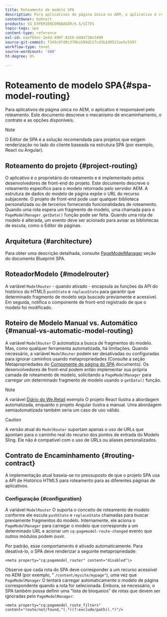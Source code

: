 ```yaml
---
title: Roteamento de modelo SPA
description: Para aplicativos de página única no AEM, o aplicativo é responsável pelo roteamento. Este documento descreve o mecanismo de encaminhamento, o contrato e as opções disponíveis.
contentOwner: bohnert
products: SG_EXPERIENCEMANAGER/6.5/SITES
topic-tags: spa
content-type: reference
exl-id: eaef65ec-2e4d-490f-8158-d48d738e3409
source-git-commit: f349c8fd9c370ba589d217cd3b1d0521ae5c5597
workflow-type: tm+mt
source-wordcount: '488'
ht-degree: 0%

---
```


# Roteamento de modelo SPA{#spa-model-routing}

Para aplicativos de página única no AEM, o aplicativo é responsável pelo roteamento. Este documento descreve o mecanismo de encaminhamento, o contrato e as opções disponíveis.

>[!NOTE]
>
>O Editor de SPA é a solução recomendada para projetos que exigem renderização no lado do cliente baseada na estrutura SPA (por exemplo, React ou Angular).

## Roteamento do projeto {#project-routing}

O aplicativo é o proprietário do roteamento e é implementado pelos desenvolvedores de front-end do projeto. Este documento descreve o roteamento específico para o modelo retornado pelo servidor AEM. A estrutura de dados do modelo de página expõe o URL do recurso subjacente. O projeto de front-end pode usar qualquer biblioteca personalizada ou de terceiros fornecendo funcionalidades de roteamento. Quando uma rota espera um fragmento de modelo, uma chamada para o `PageModelManager.getData()` função pode ser feita. Quando uma rota de modelo é alterada, um evento deve ser acionado para avisar as bibliotecas de escuta, como o Editor de páginas.

## Arquitetura {#architecture}

Para obter uma descrição detalhada, consulte [PageModelManager](/help/sites-developing/spa-blueprint.md#pagemodelmanager) seção do documento Blueprint SPA.

## RoteadorModelo {#modelrouter}

A variável `ModelRouter` - quando ativado - encapsula as funções da API do histórico do HTML5 `pushState` e `replaceState` para garantir que determinado fragmento de modelo seja buscado previamente e acessível. Em seguida, notifica o componente de front-end registrado de que o modelo foi modificado.

## Roteiro de Modelo Manual vs. Automático {#manual-vs-automatic-model-routing}

A variável `ModelRouter` O automatiza a busca de fragmentos do modelo. Mas, como qualquer ferramenta automatizada, há limitações. Quando necessário, a variável `ModelRouter` podem ser desativadas ou configuradas para ignorar caminhos usando metapropriedades (Consulte a seção Metapropriedades do [Componente de página do SPA](/help/sites-developing/spa-page-component.md) documento). Os desenvolvedores de front-end podem então implementar sua própria camada de roteamento de modelo, solicitando a `PageModelManager` para carregar um determinado fragmento de modelo usando o `getData()` função.

>[!NOTE]
>
>A variável [Diário do We.Retail](https://github.com/adobe/aem-sample-we-retail-journal) exemplo O projeto React ilustra a abordagem automatizada, enquanto o projeto Angular ilustra a manual. Uma abordagem semiautomatizada também seria um caso de uso válido.

>[!CAUTION]
>
>A versão atual do `ModelRouter` suportam apenas o uso de URLs que apontam para o caminho real do recurso dos pontos de entrada do Modelo Sling. Ele não é compatível com o uso de URLs ou aliases personalizados.

## Contrato de Encaminhamento {#routing-contract}

A implementação atual baseia-se no pressuposto de que o projeto SPA usa a API de Histórico HTML5 para roteamento para as diferentes páginas de aplicativos.

### Configuração {#configuration}

A variável `ModelRouter` O suporta o conceito de roteamento de modelo conforme ele escuta `pushState` e `replaceState` chamadas para buscar previamente fragmentos do modelo. Internamente, ele aciona o `PageModelManager` para carregar o modelo que corresponde a um determinado URL e acionar um `cq-pagemodel-route-changed` evento que outros módulos podem ouvir.

Por padrão, esse comportamento é ativado automaticamente. Para desativá-lo, o SPA deve renderizar a seguinte metapropriedade:

```
<meta property="cq:pagemodel_router" content="disabled"\>
```

Observe que cada rota do SPA deve corresponder a um recurso acessível no AEM (por exemplo, &quot; `/content/mysite/mypage"`), uma vez que `PageModelManager` O tentará carregar automaticamente o modelo de página correspondente quando a rota for selecionada. Embora, se necessário, o SPA também possa definir uma &quot;lista de bloqueios&quot; de rotas que devem ser ignoradas pelo `PageModelManager`:

```
<meta property="cq:pagemodel_route_filters" content="route/not/found,^(.*)(?:exclude/path)(.*)"/>
```
